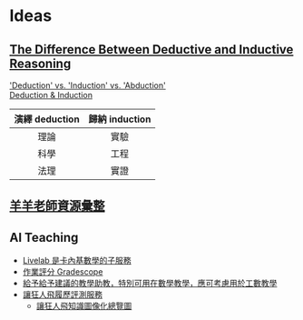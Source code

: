 # Ideas

## [The Difference Between Deductive and Inductive Reasoning](https://danielmiessler.com/blog/the-difference-between-deductive-and-inductive-reasoning/)  

['Deduction' vs. 'Induction' vs. 'Abduction'](https://www.merriam-webster.com/words-at-play/deduction-vs-induction-vs-abduction)  
[Deduction & Induction](https://conjointly.com/kb/deduction-and-induction/)  

演繹 deduction | 歸納 induction  
:-:|:-:  
理論|實驗  
科學|工程  
法理|實證  

## [羊羊老師資源彙整](https://www.facebook.com/103633411948819/posts/119511010361059/)  

## AI Teaching  

* [Livelab 是卡內基數學的子服務](https://www.carnegielearning.com/)
* [作業評分 Gradescope](https://www.gradescope.com/)
* [給予給予建議的教學助教，特別可用在數學教學，應可考慮用於工數教學](https://hellothinkster.com/)
* [讓狂人飛履歷評測服務](https://www.joberfly.com/)
  * [讓狂人飛知識圖像化總覽圖](https://drive.google.com/file/d/1XS7W8ravLV3eU6jR9yKpjiWrv0kH89Qx/view?usp=sharing)
